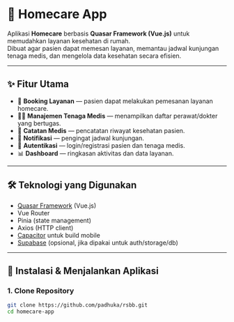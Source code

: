 # 🏥 Homecare App

Aplikasi **Homecare** berbasis **Quasar Framework (Vue.js)** untuk memudahkan layanan kesehatan di rumah.  
Dibuat agar pasien dapat memesan layanan, memantau jadwal kunjungan tenaga medis, dan mengelola data kesehatan secara efisien.

---

## ✨ Fitur Utama

- 📅 **Booking Layanan** — pasien dapat melakukan pemesanan layanan homecare.
- 👩‍⚕️ **Manajemen Tenaga Medis** — menampilkan daftar perawat/dokter yang bertugas.
- 📝 **Catatan Medis** — pencatatan riwayat kesehatan pasien.
- 🔔 **Notifikasi** — pengingat jadwal kunjungan.
- 🔐 **Autentikasi** — login/registrasi pasien dan tenaga medis.
- 📊 **Dashboard** — ringkasan aktivitas dan data layanan.

---

## 🛠️ Teknologi yang Digunakan

- [Quasar Framework](https://quasar.dev/) (Vue.js)
- Vue Router
- Pinia (state management)
- Axios (HTTP client)
- [Capacitor](https://capacitorjs.com/) untuk build mobile
- [Supabase](https://supabase.com/) (opsional, jika dipakai untuk auth/storage/db)

---

## 🚀 Instalasi & Menjalankan Aplikasi

### 1. Clone Repository

```bash
git clone https://github.com/padhuka/rsbb.git
cd homecare-app
```
